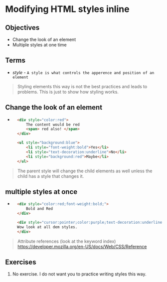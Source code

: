 # Modifying HTML styles inline

## Objectives
- Change the look of an element
- Multiple styles at one time

## Terms
- *style* - `A style is what controls the apperence and position of an element`

>Styling elements this way is not the best practices and leads to problems. This is just to show how styling works.

## Change the look of an element
- ```html
    <div style="color:red">
        The content would be red
        <span> red also! </span>
    </div>

    <ul style="background:blue">
        <li style="font-weight:bold">Yes</li>
        <li style="text-decoration:underline">No</li>
        <li style="background:red">Maybe</li>
    </ul>
> The parent style will change the child elements as well unless the child has a style that changes it.

## multiple styles at once
- ```html
    <div style="color:red;font-weight:bold;">
        Bold and Red
    </div>

    <div style="cursor:pointer;color:purple;text-decoration:underline">
    Wow look at all dem styles.
    </div>

> Attribute references (look at the keyword index) https://developer.mozilla.org/en-US/docs/Web/CSS/Reference

## Exercises
1. No exercise. I do not want you to practice writing styles this way.